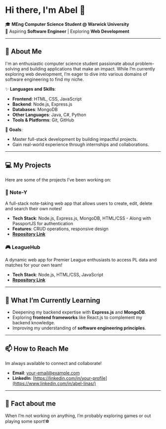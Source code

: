 # Hi there, I'm Abel 👋  
🎓 **MEng Computer Science Student @ Warwick University**  
🌱 Aspiring **Software Engineer** | Exploring **Web Development**  

---

## 🚀 About Me  
I'm an enthusiastic computer science student passionate about problem-solving and building applications that make an impact. While I’m currently exploring web development, I’m eager to dive into various domains of software engineering to find my niche. 

✨ **Languages and Skills**:  
- **Frontend**: HTML, CSS, JavaScript  
- **Backend**: Node.js, Express.js  
- **Databases**: MongoDB  
- **Other Languages**: Java, C#, Python
- **Tools & Platforms**: Git, GitHub 

🎯 **Goals**:  
- Master full-stack development by building impactful projects.  
- Gain real-world experience through internships and collaborations.  

---

## 💻 My Projects  
Here are some of the projects I’ve been working on:

### **📒 Note-Y**
A full-stack note-taking web app that allows users to create, edit, delete and search their own notes!
- **Tech Stack**: Node.js, Express.js, MongoDB, HTML/CSS - Along with PassportJS for authentication
- **Features**: CRUD operations, responsive design  
- **[Repository Link](https://github.com/linaslabs/Note-Y)**  

### **🎮 LeagueHub**  
A dynamic web app for Premier League enthusiasts to access PL data and matches for your own team!  
- **Tech Stack**: Node.js, HTML/CSS, JavaScript  
- **[Repository Link](https://github.com/linaslabs/LeagueHub)**  

---

## 🌱 What I’m Currently Learning  
- Deepening my backend expertise with **Express.js** and **MongoDB**.  
- Exploring **frontend frameworks** like React.js to complement my backend knowledge.  
- Improving my understanding of **software engineering principles**.

---

## 📫 How to Reach Me  
Im always available to connect and collaborate!  
- **Email**: your-email@example.com  
- **LinkedIn**: [https://linkedin.com/in/your-profile](https://www.linkedin.com/in/abel-linas/)

---

## 🌟 Fact about me
When I’m not working on anything, I’m probably exploring games or out playing some sport!⚽
